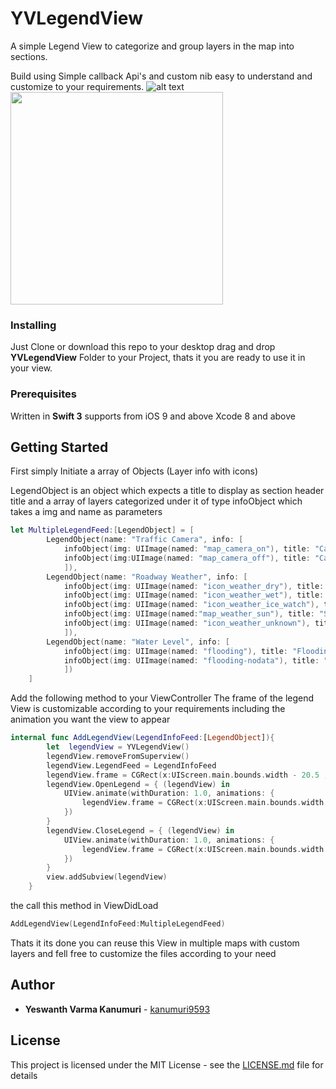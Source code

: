 # YVLegendView
A simple Legend View to categorize and group layers in the map into sections.

Build using Simple callback Api's and custom nib easy to understand and customize to your requirements.
![alt text](https://raw.githubusercontent.com/kanumuri9593/YVLegendView/master/images/1.png)
<img src="https://raw.githubusercontent.com/kanumuri9593/YVLegendView/master/images/1.png" width="340px">

### Installing
Just Clone or download this repo to your desktop
drag and drop **YVLegendView** Folder to your Project, thats it you are ready to use it in your view.

### Prerequisites
Written in **Swift 3**
supports from iOS 9 and above
Xcode 8 and above

## Getting Started

First simply Initiate a array of Objects (Layer info with icons)

LegendObject is an object which expects a title to display as section header title and a array of layers categorized under it of type infoObject which takes a img and name as parameters
```swift
let MultipleLegendFeed:[LegendObject] = [
        LegendObject(name: "Traffic Camera", info: [
            infoObject(img: UIImage(named: "map_camera_on"), title: "Camera - On"),
            infoObject(img:UIImage(named: "map_camera_off"), title: "Camera - On")
            ]),
        LegendObject(name: "Roadway Weather", info: [
            infoObject(img: UIImage(named: "icon_weather_dry"), title: "Dry"),
            infoObject(img: UIImage(named: "icon_weather_wet"), title: "Wet"),
            infoObject(img: UIImage(named: "icon_weather_ice_watch"), title: "Ice Watch"),
            infoObject(img: UIImage(named:"map_weather_sun"), title: "Sun"),
            infoObject(img: UIImage(named: "icon_weather_unknown"), title: "Unkonwon")
            ]),
        LegendObject(name: "Water Level", info: [
            infoObject(img: UIImage(named: "flooding"), title: "Flooding Occuring"),
            infoObject(img: UIImage(named: "flooding-nodata"), title: "No Dota Available")
            ])
    ]
```
Add the following method to your ViewController
The frame of the legend View is customizable according to your requirements including the animation you want the view to appear
```swift
internal func AddLegendView(LegendInfoFeed:[LegendObject]){
        let  legendView = YVLegendView()
        legendView.removeFromSuperview()
        legendView.LegendFeed = LegendInfoFeed
        legendView.frame = CGRect(x:UIScreen.main.bounds.width - 20.5 , y: 70, width: 219, height:300)
        legendView.OpenLegend = { (legendView) in
            UIView.animate(withDuration: 1.0, animations: {
                legendView.frame = CGRect(x:UIScreen.main.bounds.width - 216 , y: 70, width: 219, height:300)
            })
        }
        legendView.CloseLegend = { (legendView) in
            UIView.animate(withDuration: 1.0, animations: {
                legendView.frame = CGRect(x:UIScreen.main.bounds.width - 20.5 , y: 70, width: 219, height:300)
            })
        }
        view.addSubview(legendView)
    }
```

the call this method in ViewDidLoad

```swift
AddLegendView(LegendInfoFeed:MultipleLegendFeed)
```
Thats it its done you can reuse this View in multiple maps with custom layers and fell free to customize the files according to your need

## Author

* **Yeswanth Varma Kanumuri** - [kanumuri9593](https://github.com/kanumuri9593)

## License

This project is licensed under the MIT License - see the [LICENSE.md](LICENSE.md) file for details
